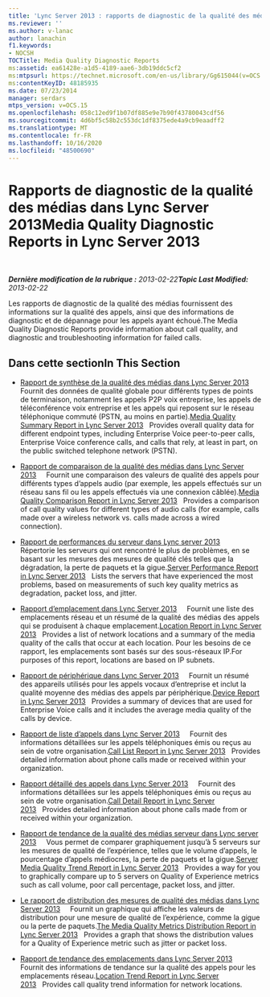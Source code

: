```yaml
---
title: 'Lync Server 2013 : rapports de diagnostic de la qualité des médias'
ms.reviewer: ''
ms.author: v-lanac
author: lanachin
f1.keywords:
- NOCSH
TOCTitle: Media Quality Diagnostic Reports
ms:assetid: ea61428e-a1d5-4189-aae6-3db19ddc5cf2
ms:mtpsurl: https://technet.microsoft.com/en-us/library/Gg615044(v=OCS.15)
ms:contentKeyID: 48185935
ms.date: 07/23/2014
manager: serdars
mtps_version: v=OCS.15
ms.openlocfilehash: 058c12ed9f1b07df885e9e7b90f43780043cdf56
ms.sourcegitcommit: 4d6bf5c58b2c553dc1df8375ede4a9cb9eaadff2
ms.translationtype: MT
ms.contentlocale: fr-FR
ms.lasthandoff: 10/16/2020
ms.locfileid: "48500690"
---
```

# <a name="media-quality-diagnostic-reports-in-lync-server-2013"></a><span data-ttu-id="1b760-102">Rapports de diagnostic de la qualité des médias dans Lync Server 2013</span><span class="sxs-lookup"><span data-stu-id="1b760-102">Media Quality Diagnostic Reports in Lync Server 2013</span></span>

<div data-xmlns="http://www.w3.org/1999/xhtml">

<div class="topic" data-xmlns="http://www.w3.org/1999/xhtml" data-msxsl="urn:schemas-microsoft-com:xslt" data-cs="https://msdn.microsoft.com/">

<div data-asp="https://msdn2.microsoft.com/asp">



</div>

<div id="mainSection">

<div id="mainBody">

<span> </span>

<span data-ttu-id="1b760-103">_**Dernière modification de la rubrique :** 2013-02-22_</span><span class="sxs-lookup"><span data-stu-id="1b760-103">_**Topic Last Modified:** 2013-02-22_</span></span>

<span data-ttu-id="1b760-104">Les rapports de diagnostic de la qualité des médias fournissent des informations sur la qualité des appels, ainsi que des informations de diagnostic et de dépannage pour les appels ayant échoué.</span><span class="sxs-lookup"><span data-stu-id="1b760-104">The Media Quality Diagnostic Reports provide information about call quality, and diagnostic and troubleshooting information for failed calls.</span></span>

<div>

## <a name="in-this-section"></a><span data-ttu-id="1b760-105">Dans cette section</span><span class="sxs-lookup"><span data-stu-id="1b760-105">In This Section</span></span>

  - <span data-ttu-id="1b760-106">[Rapport de synthèse de la qualité des médias dans Lync Server 2013](lync-server-2013-media-quality-summary-report.md)     Fournit des données de qualité globale pour différents types de points de terminaison, notamment les appels P2P voix entreprise, les appels de téléconférence voix entreprise et les appels qui reposent sur le réseau téléphonique commuté (PSTN, au moins en partie).</span><span class="sxs-lookup"><span data-stu-id="1b760-106">[Media Quality Summary Report in Lync Server 2013](lync-server-2013-media-quality-summary-report.md)   Provides overall quality data for different endpoint types, including Enterprise Voice peer-to-peer calls, Enterprise Voice conference calls, and calls that rely, at least in part, on the public switched telephone network (PSTN).</span></span>

  - <span data-ttu-id="1b760-107">[Rapport de comparaison de la qualité des médias dans Lync Server 2013](lync-server-2013-media-quality-comparison-report.md)     Fournit une comparaison des valeurs de qualité des appels pour différents types d’appels audio (par exemple, les appels effectués sur un réseau sans fil ou les appels effectués via une connexion câblée).</span><span class="sxs-lookup"><span data-stu-id="1b760-107">[Media Quality Comparison Report in Lync Server 2013](lync-server-2013-media-quality-comparison-report.md)   Provides a comparison of call quality values for different types of audio calls (for example, calls made over a wireless network vs. calls made across a wired connection).</span></span>

  - <span data-ttu-id="1b760-108">[Rapport de performances du serveur dans Lync server 2013](lync-server-2013-server-performance-report.md)     Répertorie les serveurs qui ont rencontré le plus de problèmes, en se basant sur les mesures des mesures de qualité clés telles que la dégradation, la perte de paquets et la gigue.</span><span class="sxs-lookup"><span data-stu-id="1b760-108">[Server Performance Report in Lync Server 2013](lync-server-2013-server-performance-report.md)   Lists the servers that have experienced the most problems, based on measurements of such key quality metrics as degradation, packet loss, and jitter.</span></span>

  - <span data-ttu-id="1b760-109">[Rapport d’emplacement dans Lync Server 2013](lync-server-2013-location-report.md)     Fournit une liste des emplacements réseau et un résumé de la qualité des médias des appels qui se produisent à chaque emplacement.</span><span class="sxs-lookup"><span data-stu-id="1b760-109">[Location Report in Lync Server 2013](lync-server-2013-location-report.md)   Provides a list of network locations and a summary of the media quality of the calls that occur at each location.</span></span> <span data-ttu-id="1b760-110">Pour les besoins de ce rapport, les emplacements sont basés sur des sous-réseaux IP.</span><span class="sxs-lookup"><span data-stu-id="1b760-110">For purposes of this report, locations are based on IP subnets.</span></span>

  - <span data-ttu-id="1b760-111">[Rapport de périphérique dans Lync Server 2013](lync-server-2013-device-report.md)     Fournit un résumé des appareils utilisés pour les appels vocaux d’entreprise et inclut la qualité moyenne des médias des appels par périphérique.</span><span class="sxs-lookup"><span data-stu-id="1b760-111">[Device Report in Lync Server 2013](lync-server-2013-device-report.md)   Provides a summary of devices that are used for Enterprise Voice calls and it includes the average media quality of the calls by device.</span></span>

  - <span data-ttu-id="1b760-112">[Rapport de liste d’appels dans Lync Server 2013](lync-server-2013-call-list-report.md)     Fournit des informations détaillées sur les appels téléphoniques émis ou reçus au sein de votre organisation.</span><span class="sxs-lookup"><span data-stu-id="1b760-112">[Call List Report in Lync Server 2013](lync-server-2013-call-list-report.md)   Provides detailed information about phone calls made or received within your organization.</span></span>

  - <span data-ttu-id="1b760-113">[Rapport détaillé des appels dans Lync Server 2013](lync-server-2013-call-detail-report.md)     Fournit des informations détaillées sur les appels téléphoniques émis ou reçus au sein de votre organisation.</span><span class="sxs-lookup"><span data-stu-id="1b760-113">[Call Detail Report in Lync Server 2013](lync-server-2013-call-detail-report.md)   Provides detailed information about phone calls made from or received within your organization.</span></span>

  - <span data-ttu-id="1b760-114">[Rapport de tendance de la qualité des médias serveur dans Lync server 2013](lync-server-2013-server-media-quality-trend-report.md)     Vous permet de comparer graphiquement jusqu’à 5 serveurs sur les mesures de qualité de l’expérience, telles que le volume d’appels, le pourcentage d’appels médiocres, la perte de paquets et la gigue.</span><span class="sxs-lookup"><span data-stu-id="1b760-114">[Server Media Quality Trend Report in Lync Server 2013](lync-server-2013-server-media-quality-trend-report.md)   Provides a way for you to graphically compare up to 5 servers on Quality of Experience metrics such as call volume, poor call percentage, packet loss, and jitter.</span></span>

  - <span data-ttu-id="1b760-115">[Le rapport de distribution des mesures de qualité des médias dans Lync Server 2013](lync-server-2013-media-quality-metrics-distribution-report.md)     Fournit un graphique qui affiche les valeurs de distribution pour une mesure de qualité de l’expérience, comme la gigue ou la perte de paquets.</span><span class="sxs-lookup"><span data-stu-id="1b760-115">[The Media Quality Metrics Distribution Report in Lync Server 2013](lync-server-2013-media-quality-metrics-distribution-report.md)   Provides a graph that shows the distribution values for a Quality of Experience metric such as jitter or packet loss.</span></span>

  - <span data-ttu-id="1b760-116">[Rapport de tendance des emplacements dans Lync Server 2013](lync-server-2013-location-trend-report.md)     Fournit des informations de tendance sur la qualité des appels pour les emplacements réseau.</span><span class="sxs-lookup"><span data-stu-id="1b760-116">[Location Trend Report in Lync Server 2013](lync-server-2013-location-trend-report.md)   Provides call quality trend information for network locations.</span></span>

</div>

</div>

<span> </span>

</div>

</div>

</div>

